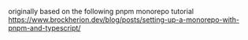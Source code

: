 originally based on the following pnpm monorepo tutorial
https://www.brockherion.dev/blog/posts/setting-up-a-monorepo-with-pnpm-and-typescript/

